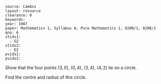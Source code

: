 ````
source: CamAss
layout: resource
clearance: 0
keywords: 
year: 1987
paper: Mathematics 1, Syllabus A, Pure Mathematics 1, 9200/1, 9208/1
qno: 6
stids1: 
  - G2
stids2:
  - E2
pvids1:
pvids2:

````

Show that the four points $(3,0)$, $(0,4)$, $(3,4)$, $(4,2)$ lie on a circle.

Find the centre and radius of this circle.
